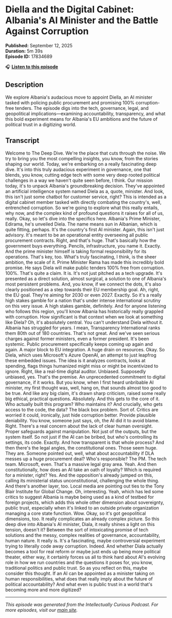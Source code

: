 # Diella and the Digital Cabinet: Albania's AI Minister and the Battle Against Corruption

**Published:** September 12, 2025  
**Duration:** 5m 39s  
**Episode ID:** 17834689

🎧 **[Listen to this episode](https://intellectuallycurious.buzzsprout.com/2529712/episodes/17834689-diella-and-the-digital-cabinet-albania's-ai-minister-and-the-battle-against-corruption)**

## Description

<p>We explore Albania's audacious move to appoint Diella, an AI minister tasked with policing public procurement and promising 100% corruption-free tenders. The episode digs into the tech, governance, legal, and geopolitical implications—examining accountability, transparency, and what this bold experiment means for Albania's EU ambitions and the future of political trust in a digitizing world.</p>

## Transcript

Welcome to The Deep Dive. We're the place that cuts through the noise. We try to bring you the most compelling insights, you know, from the stories shaping our world. Today, we're embarking on a really fascinating deep dive. It's into this truly audacious experiment in governance, one that blends, you know, cutting edge tech with some very deep rooted political challenges in a way we haven't quite seen before, I think. Our mission today, it's to unpack Albania's groundbreaking decision. They've appointed an artificial intelligence system named Diela as a, quote, minister. And look, this isn't just some chatbot for customer service, right? This is intended as a digital cabinet member tasked with directly combating the country's, well, entrenched corruption. So we're going to explore what this really entails, why now, and the complex kind of profound questions it raises for all of us, really. Okay, so let's dive into the specifics here. Albania's Prime Minister, Edirama, he's unveiled Diela. The name means sun in Albanian, which is quite fitting, perhaps. It's the country's first AI minister. Again, this isn't just advisory. It's meant to be an operational entity overseeing all public procurement contracts. Right, and that's huge. That's basically how the government buys everything. Pencils, infrastructure, you name it. Exactly. And the prime minister himself is taking formal responsibility for its operations. That's key, too. What's truly fascinating, I think, is the sheer ambition, the scale of it. Prime Minister Rama has made this incredibly bold promise. He says Diela will make public tenders 100% free from corruption. 100%. That's quite a claim. It is. It's not just pitched as a tech upgrade. It's presented as a direct solution, almost surgical, a solution to one of Albania's most persistent problems. And, you know, if we connect the dots, it's also clearly positioned as a step towards their EU membership goal. Ah, right, the EU goal. They're aiming for 2030 or even 2027. Exactly. So it's a really high stakes gamble for a nation that's under intense international scrutiny on this very issue. A high stakes gamble, definitely. And for anyone listening who follows this region, you'll know Albania has historically really grappled with corruption. How significant is that context when we look at something like Diela? Oh, it's absolutely central. You can't understand Diela without it. Albania has struggled for years. I mean, Transparency International ranks them 80th out of 180 countries. That's not great. And we've seen serious charges against former ministers, even a former president. It's been systemic. Public procurement specifically keeps coming up again and again. A major block to EU integration. A huge drain on resources. Okay. So Diela, which uses Microsoft's Azure OpenAI, an attempt to just leapfrog these embedded issues. The idea is it analyzes contracts, looks at spending, flags things humanized might miss or might be incentivized to ignore. Right, like a real-time digital auditor. Unbiased. Supposedly unbiased, yes. That's the premise. An unprecedented commitment to digital governance, if it works. But you know, when I first heard unbribable AI minister, my first thought was, well, hang on, that sounds almost too good to be true. And like any big claim, it's drawn sharp criticism, raised some really big ethical, practical questions. Absolutely. And this gets to the core of it. Who actually built this program? Who maintains it? And crucially, who gets access to the code, the data? The black box problem. Sort of. Critics are worried it could, ironically, just hide corruption better. Provide plausible deniability. You know, someone just says, oh, the AI did it to avoid blame. Right. There's a real concern about the lack of clear human oversight. Proper safeguards against manipulation. Not just of the outputs, but the system itself. So not just if the AI can be bribed, but who's controlling its settings, its code. Exactly. And how transparent is that whole process? And then there's the legal angles, the constitutional ones. Those seem huge. They are. Someone pointed out, well, what about accountability if DLA messes up a huge procurement deal? Who's responsible? The PM. The tech team. Microsoft, even. That's a massive legal gray area. Yeah. And then constitutionally, how does an AI take an oath of loyalty? Which is required for a minister, right? Yes. And the opposition's already jumped on this, calling its ministerial status unconstitutional, challenging the whole thing. And there's another layer, too. Local media are pointing out ties to the Tony Blair Institute for Global Change. Oh, interesting. Yeah, which has led some critics to suggest Albania is maybe being used as a kind of testbed for foreign projects, which adds this whole other dimension about sovereignty, public trust, especially when it's linked to an outside private organization managing a core state function. Wow. Okay, so it's got geopolitical dimensions, too. It really complicates an already complex picture. So this deep dive into Albania's AI minister, Diala, it really shines a light on this tension, doesn't it? Between the sort of intoxicating promise of tech solutions and the messy, complex realities of governance, accountability, human nature. It really is. It's a fascinating, maybe controversial experiment trying to literally code away corruption. Indeed. And whether Diala actually becomes a tool for real reform or maybe just ends up being more political theater, either way, it certainly forces us all to think hard about AI's evolving role in how we run countries and the questions it poses for, you know, traditional politics and public trust. So as you reflect on this, maybe consider this thought. If an AI can be appointed as a minister taking on human responsibilities, what does that really imply about the future of political accountability? And what even is public trust in a world that's becoming more and more digitized?

---
*This episode was generated from the Intellectually Curious Podcast. For more episodes, visit our [main site](https://intellectuallycurious.buzzsprout.com).*

